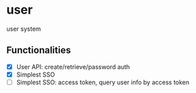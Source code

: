 # user
user system

## Functionalities

* [x] User API: create/retrieve/password auth
* [x] Simplest SSO
* [ ] Simplest SSO: access token, query user info by access token

